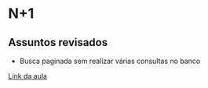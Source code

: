 # N+1

## Assuntos revisados
- Busca paginada sem realizar várias consultas no banco

[Link da aula](https://www.youtube.com/watch?v=sqbqoR-lMf8)